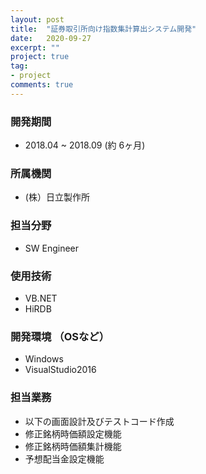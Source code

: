 ```yaml
---
layout: post
title:  "証券取引所向け指数集計算出システム開発"
date:   2020-09-27
excerpt: ""
project: true
tag:
- project
comments: true
---
```


### 開発期間
* 2018.04 ~ 2018.09 (約 6ヶ月)

### 所属機関
*  (株）日立製作所

### 担当分野
* SW Engineer

### 使用技術
* VB.NET
* HiRDB

### 開発環境 （OSなど）
* Windows
* VisualStudio2016

### 担当業務
* 以下の画面設計及びテストコード作成
* 修正銘柄時価額設定機能
* 修正銘柄時価額集計機能
* 予想配当金設定機能

